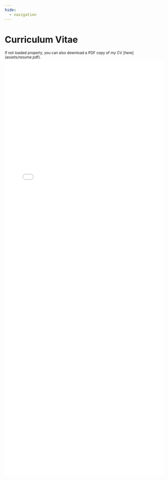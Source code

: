 ```yaml
---
hide:
  - navigation
---
```

# **Curriculum Vitae**
<span style="font-size: smaller;">
If not loaded properly, you can also download a PDF copy of my CV [here](assets/resume.pdf).
</span>

<iframe src="/assets/resume.pdf" width="100%" height="1320px" style="border:none;"></iframe>